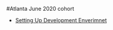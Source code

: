 #Atlanta June 2020 cohort

* [Setting Up Development Enverimnet](https://github.com/dc-cefleet/04-2020-cohort/tree/master/setting-up-dev-environment)
